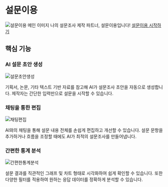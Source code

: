 # 설문이용
![설문이용 메인 이미지](https://github.com/user-attachments/assets/2a16e1a3-17da-4fc8-bf8c-454f878fd9ed)
나의 설문조사 제작 파트너, 설문이용입니다!
[설문이용 시작하기](https://sulmoon.io/)

## 핵심 기능

### AI 설문 초안 생성
![설문초안생성](https://github.com/user-attachments/assets/c83105b5-fdb5-45a3-b06b-f0088fd7a046)

기획서, 논문, 기타 텍스트 기반 자료를 참고해 AI가 설문조사 초안을 자동으로 생성합니다. 제작자는 간단한 입력만으로 설문을 시작할 수 있습니다.

### 채팅을 통한 편집
![채팅편집](https://github.com/user-attachments/assets/c9b2efa9-5a9e-443b-ab12-edd50ba16eed)

AI와의 채팅을 통해 설문 내용 전체를 손쉽게 편집하고 개선할 수 있습니다. 설문 문항을 추가하거나 흐름을 조정할 때에도 AI가 최적의 설문조사를 만들어냅니다.

### 간편한 통계 분석
![간편한통계분석](https://github.com/user-attachments/assets/ffdb31fc-7ab9-4bc4-a6cb-b304d0c5af16)

설문 결과를 직관적인 그래프 및 차트 형태로 시각화하여 쉽게 확인할 수 있습니다. 또한 다양한 필터를 적용하여 원하는 응답 데이터를 정확하게 분석할 수 있습니다.
